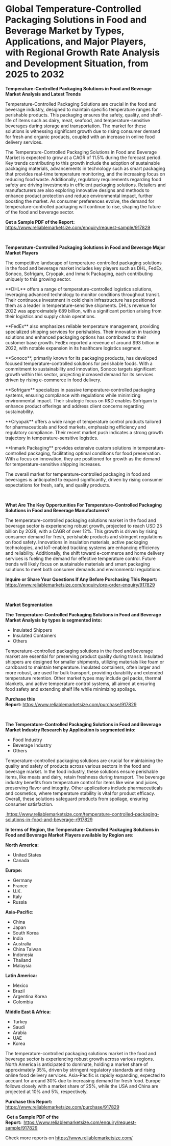 <p><h1>Global Temperature-Controlled Packaging Solutions in Food and Beverage Market by Types, Applications, and Major Players, with Regional Growth Rate Analysis and Development Situation, from 2025 to 2032</h1></p><p><strong>Temperature-Controlled Packaging Solutions in Food and Beverage Market Analysis and Latest Trends</strong></p>
<p><p>Temperature-Controlled Packaging Solutions are crucial in the food and beverage industry, designed to maintain specific temperature ranges for perishable products. This packaging ensures the safety, quality, and shelf-life of items such as dairy, meat, seafood, and temperature-sensitive beverages during storage and transportation. The market for these solutions is witnessing significant growth due to rising consumer demand for fresh and organic products, coupled with an increase in online food delivery services.</p><p>The Temperature-Controlled Packaging Solutions in Food and Beverage Market is expected to grow at a CAGR of 11.5% during the forecast period. Key trends contributing to this growth include the adoption of sustainable packaging materials, advancements in technology such as smart packaging that provides real-time temperature monitoring, and the increasing focus on reducing food waste. Additionally, regulatory requirements regarding food safety are driving investments in efficient packaging solutions. Retailers and manufacturers are also exploring innovative designs and methods to enhance product protection and reduce environmental impact, further boosting the market. As consumer preferences evolve, the demand for temperature-controlled packaging will continue to rise, shaping the future of the food and beverage sector.</p></p>
<p><strong>Get a Sample PDF of the Report:&nbsp;</strong> <a href="https://www.reliablemarketsize.com/enquiry/request-sample/917829?utm_campaign=2115&utm_medium=2&utm_source=Github&utm_content=ia&utm_term=11032025&utm_id=temperature-controlled-packaging-solutions-in-food-and-beverage">https://www.reliablemarketsize.com/enquiry/request-sample/917829</a></p>
<p>&nbsp;</p>
<p><strong>Temperature-Controlled Packaging Solutions in Food and Beverage Major Market Players</strong></p>
<p><p>The competitive landscape of temperature-controlled packaging solutions in the food and beverage market includes key players such as DHL, FedEx, Sonoco, Sofrigam, Cryopak, and Inmark Packaging, each contributing uniquely to this growing sector. </p><p>**DHL** offers a range of temperature-controlled logistics solutions, leveraging advanced technology to monitor conditions throughout transit. Their continuous investment in cold chain infrastructure has positioned them as a leader in temperature-sensitive shipments. DHL's revenue for 2022 was approximately €89 billion, with a significant portion arising from their logistics and supply chain operations.</p><p>**FedEx** also emphasizes reliable temperature management, providing specialized shipping services for perishables. Their innovation in tracking solutions and enhanced packaging options has contributed to their customer base growth. FedEx reported a revenue of around $93 billion in 2022, with notable expansion in its healthcare logistics segment.</p><p>**Sonoco**, primarily known for its packaging products, has developed focused temperature-controlled solutions for perishable foods. With a commitment to sustainability and innovation, Sonoco targets significant growth within this sector, projecting increased demand for its services driven by rising e-commerce in food delivery.</p><p>**Sofrigam** specializes in passive temperature-controlled packaging systems, ensuring compliance with regulations while minimizing environmental impact. Their strategic focus on R&D enables Sofrigam to enhance product offerings and address client concerns regarding sustainability.</p><p>**Cryopak** offers a wide range of temperature control products tailored for pharmaceuticals and food markets, emphasizing efficiency and regulatory compliance. Their recent market push indicates a strong growth trajectory in temperature-sensitive logistics.</p><p>**Inmark Packaging** provides extensive custom solutions in temperature-controlled packaging, facilitating optimal conditions for food preservation. With a focus on innovation, they are positioned for growth as the demand for temperature-sensitive shipping increases.</p><p>The overall market for temperature-controlled packaging in food and beverages is anticipated to expand significantly, driven by rising consumer expectations for fresh, safe, and quality products.</p></p>
<p>&nbsp;</p>
<p><strong>What Are The Key Opportunities For Temperature-Controlled Packaging Solutions in Food and Beverage Manufacturers?</strong></p>
<p><p>The temperature-controlled packaging solutions market in the food and beverage sector is experiencing robust growth, projected to reach USD 25 billion by 2028, with a CAGR of over 12%. This growth is driven by rising consumer demand for fresh, perishable products and stringent regulations on food safety. Innovations in insulation materials, active packaging technologies, and IoT-enabled tracking systems are enhancing efficiency and reliability. Additionally, the shift toward e-commerce and home delivery services is fueling the demand for effective temperature control. Future trends will likely focus on sustainable materials and smart packaging solutions to meet both consumer demands and environmental regulations.</p></p>
<p><strong>Inquire or Share Your Questions If Any Before Purchasing This Report:</strong> <a href="https://www.reliablemarketsize.com/enquiry/pre-order-enquiry/917829?utm_campaign=2115&utm_medium=2&utm_source=Github&utm_content=ia&utm_term=11032025&utm_id=temperature-controlled-packaging-solutions-in-food-and-beverage">https://www.reliablemarketsize.com/enquiry/pre-order-enquiry/917829</a></p>
<p>&nbsp;</p>
<p><strong>Market Segmentation</strong></p>
<p><strong>The Temperature-Controlled Packaging Solutions in Food and Beverage Market Analysis by types is segmented into:</strong></p>
<p><ul><li>Insulated Shippers</li><li>Insulated Containers</li><li>Others</li></ul></p>
<p><p>Temperature-controlled packaging solutions in the food and beverage market are essential for preserving product quality during transit. Insulated shippers are designed for smaller shipments, utilizing materials like foam or cardboard to maintain temperature. Insulated containers, often larger and more robust, are used for bulk transport, providing durability and extended temperature retention. Other market types may include gel packs, thermal blankets, and active temperature control systems, all aimed at ensuring food safety and extending shelf life while minimizing spoilage.</p></p>
<p><strong>Purchase this Report:&nbsp;</strong><a href="https://www.reliablemarketsize.com/purchase/917829?utm_campaign=2115&utm_medium=2&utm_source=Github&utm_content=ia&utm_term=11032025&utm_id=temperature-controlled-packaging-solutions-in-food-and-beverage">https://www.reliablemarketsize.com/purchase/917829</a></p>
<p>&nbsp;</p>
<p><strong>The Temperature-Controlled Packaging Solutions in Food and Beverage Market Industry Research by Application is segmented into:</strong></p>
<p><ul><li>Food Industry</li><li>Beverage Industry</li><li>Others</li></ul></p>
<p><p>Temperature-controlled packaging solutions are crucial for maintaining the quality and safety of products across various sectors in the food and beverage market. In the food industry, these solutions ensure perishable items, like meats and dairy, retain freshness during transport. The beverage industry benefits from temperature control for items like wine and juices, preserving flavor and integrity. Other applications include pharmaceuticals and cosmetics, where temperature stability is vital for product efficacy. Overall, these solutions safeguard products from spoilage, ensuring consumer satisfaction.</p></p>
<p><a href="https://www.reliablemarketsize.com/temperature-controlled-packaging-solutions-in-food-and-beverage-r917829?utm_campaign=2115&utm_medium=2&utm_source=Github&utm_content=ia&utm_term=11032025&utm_id=temperature-controlled-packaging-solutions-in-food-and-beverage">&nbsp;https://www.reliablemarketsize.com/temperature-controlled-packaging-solutions-in-food-and-beverage-r917829</a></p>
<p><strong>In terms of Region, the Temperature-Controlled Packaging Solutions in Food and Beverage Market Players available by Region are:</strong></p>
<p>
    <p> <strong> North America: </strong>
        <ul>
            <li>United States</li>
            <li>Canada</li>
        </ul>
        </p> 
    <p> <strong> Europe: </strong>
        <ul>
            <li>Germany</li>
            <li>France</li>
            <li>U.K.</li>
            <li>Italy</li>
            <li>Russia</li>
        </ul>
        </p> 
    <p> <strong> Asia-Pacific: </strong>
        <ul>
            <li>China</li>
            <li>Japan</li>
            <li>South Korea</li>
            <li>India</li>
            <li>Australia</li>
            <li>China Taiwan</li>
            <li>Indonesia</li>
            <li>Thailand</li>
            <li>Malaysia</li>
        </ul>
        </p> 
    <p> <strong> Latin America: </strong>
        <ul>
            <li>Mexico</li>
            <li>Brazil</li>
            <li>Argentina Korea</li>
            <li>Colombia</li>
        </ul>
        </p> 
    <p> <strong> Middle East & Africa: </strong>
        <ul>
            <li>Turkey</li>
            <li>Saudi</li>
            <li>Arabia</li>
            <li>UAE</li>
            <li>Korea</li>
        </ul>
    </p>
    </p>
<p><p>The temperature-controlled packaging solutions market in the food and beverage sector is experiencing robust growth across various regions. North America is anticipated to dominate, holding a market share of approximately 35%, driven by stringent regulatory standards and rising online food delivery services. Asia-Pacific is rapidly expanding, expected to account for around 30% due to increasing demand for fresh food. Europe follows closely with a market share of 25%, while the USA and China are projected at 10% and 5%, respectively.</p></p>
<p><strong>Purchase this Report: </strong><a href="https://www.reliablemarketsize.com/purchase/917829?utm_campaign=2115&utm_medium=2&utm_source=Github&utm_content=ia&utm_term=11032025&utm_id=temperature-controlled-packaging-solutions-in-food-and-beverage">https://www.reliablemarketsize.com/purchase/917829</a></p>
<p>&nbsp;<strong>Get a Sample PDF of the Report:&nbsp;&nbsp;</strong><a href="https://www.reliablemarketsize.com/enquiry/request-sample/917829?utm_campaign=2115&utm_medium=2&utm_source=Github&utm_content=ia&utm_term=11032025&utm_id=temperature-controlled-packaging-solutions-in-food-and-beverage">https://www.reliablemarketsize.com/enquiry/request-sample/917829</a></p>
<p><strong></strong></p>
<p>Check more reports on <a href="https://www.reliablemarketsize.com/?utm_campaign=2115&utm_medium=2&utm_source=Github&utm_content=ia&utm_term=11032025&utm_id=temperature-controlled-packaging-solutions-in-food-and-beverage">https://www.reliablemarketsize.com/</a></p>